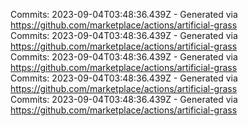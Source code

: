 Commits: 2023-09-04T03:48:36.439Z - Generated via https://github.com/marketplace/actions/artificial-grass
<br>
Commits: 2023-09-04T03:48:36.439Z - Generated via https://github.com/marketplace/actions/artificial-grass
<br>
Commits: 2023-09-04T03:48:36.439Z - Generated via https://github.com/marketplace/actions/artificial-grass
<br>
Commits: 2023-09-04T03:48:36.439Z - Generated via https://github.com/marketplace/actions/artificial-grass
<br>
Commits: 2023-09-04T03:48:36.439Z - Generated via https://github.com/marketplace/actions/artificial-grass
<br>
